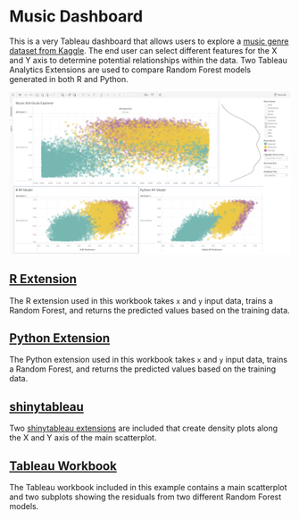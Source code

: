 # Music Dashboard

This is a very Tableau dashboard that allows users to explore a [music genre
dataset from
Kaggle](https://www.kaggle.com/datasets/vicsuperman/prediction-of-music-genre).
The end user can select different features for the X and Y axis to determine
potential relationships within the data. Two Tableau Analytics Extensions are
used to compare Random Forest models generated in both R and Python.

![](../img/music-dashboard.png)

## [R Extension](R/plumber/plumber.R)

The R extension used in this workbook takes `x` and `y` input data, trains a
Random Forest, and returns the predicted values based on the training data.

## [Python Extension](Python/app.py)

The Python extension used in this workbook takes `x` and `y` input data, trains
a Random Forest, and returns the predicted values based on the training data.

## [shinytableau](R/shiny/)

Two [shinytableau extensions](https://rstudio.github.io/shinytableau/) are
included that create density plots along the X and Y axis of the main
scatterplot.

## [Tableau Workbook](Tableau/)
The Tableau workbook included in this example contains a main scatterplot and
two subplots showing the residuals from two different Random Forest models.